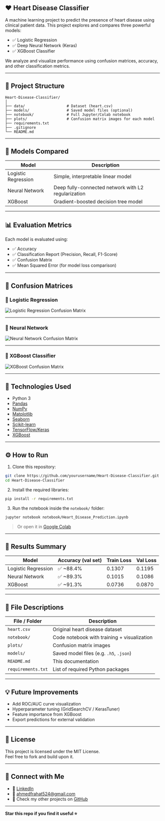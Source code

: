 
## ❤️ Heart Disease Classifier


A machine learning project to predict the presence of heart disease using clinical patient data. This project explores and compares three powerful models:

- ✅ Logistic Regression
- ✅ Deep Neural Network (Keras)
- ✅ XGBoost Classifier

We analyze and visualize performance using confusion matrices, accuracy, and other classification metrics.

---

## 📁 Project Structure

```
Heart-Disease-Classifier/
│
├── data/                   # Dataset (heart.csv)
├── models/                 # Saved model files (optional)
├── notebook/               # Full Jupyter/Colab notebook
├── plots/                  # Confusion matrix images for each model
├── requirements.txt
├── .gitignore
└── README.md
```

---

## 🧠 Models Compared

| Model               | Description                            |
|--------------------|----------------------------------------|
| Logistic Regression| Simple, interpretable linear model     |
| Neural Network     | Deep fully-connected network with L2 regularization |
| XGBoost            | Gradient-boosted decision tree model   |

---

## 📊 Evaluation Metrics

Each model is evaluated using:

- ✅ Accuracy
- ✅ Classification Report (Precision, Recall, F1-Score)
- ✅ Confusion Matrix
- ✅ Mean Squared Error (for model loss comparison)

---

## 🧪 Confusion Matrices

### 🔹 Logistic Regression
![Logistic Regression Confusion Matrix](plots/logistic_regression_cm.png)

---

### 🔹 Neural Network
![Neural Network Confusion Matrix](plots/neural_network_cm.png)

---

### 🔹 XGBoost Classifier
![XGBoost Confusion Matrix](plots/xgboost_cm.png)

---

## 🧰 Technologies Used

- Python 3
- [Pandas](https://pandas.pydata.org/)
- [NumPy](https://numpy.org/)
- [Matplotlib](https://matplotlib.org/)
- [Seaborn](https://seaborn.pydata.org/)
- [Scikit-learn](https://scikit-learn.org/)
- [TensorFlow/Keras](https://www.tensorflow.org/)
- [XGBoost](https://xgboost.readthedocs.io/)

---

## ⚙️ How to Run

1. Clone this repository:

```bash
git clone https://github.com/yourusername/Heart-Disease-Classifier.git
cd Heart-Disease-Classifier
```

2. Install the required libraries:

```bash
pip install -r requirements.txt
```

3. Run the notebook inside the `notebook/` folder:

```bash
jupyter notebook notebook/Heart_Disease_Prediction.ipynb
```

> Or open it in [Google Colab](https://colab.research.google.com/drive/1IF-HLLhJ89wPzC7-_FNUA9mDdFAYMWkx?usp=sharing)

---

## 📌 Results Summary

| Model               | Accuracy (val set) | Train Loss | Val Loss |
|--------------------|--------------------|------------|----------|
| Logistic Regression| ✅ ~88.4%           | 0.1307      | 0.1195    |
| Neural Network     | ✅ ~89.3%           | 0.1015      | 0.1086    |
| XGBoost            | ✅ ~91.3%           | 0.0736        | 0.0870       |



---

## 📂 File Descriptions

| File / Folder      | Description |
|--------------------|-------------|
| `heart.csv`        | Original heart disease dataset |
| `notebook/`        | Code notebook with training + visualization |
| `plots/`           | Confusion matrix images |
| `models/`          | Saved model files (e.g. `.h5`, `.json`) |
| `README.md`        | This documentation |
| `requirements.txt` | List of required Python packages |

---

## 💡 Future Improvements

- Add ROC/AUC curve visualization
- Hyperparameter tuning (GridSearchCV / KerasTuner)
- Feature importance from XGBoost
- Export predictions for external validation

---

## 📜 License

This project is licensed under the MIT License.  
Feel free to fork and build upon it.

---

## 🔗 Connect with Me

- 💼 [LinkedIn](https://www.linkedin.com/in/ahmed-farahat-104077286/)
- 📧 ahmedfrahat524@gmail.com
- 📁 Check my other projects on [GitHub](https://github.com/ahmedfarahat990)

---

**Star this repo if you find it useful ⭐**
